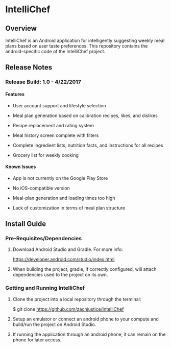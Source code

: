 IntelliChef
===========================================

<h2>Overview</h2>
IntelliChef is an Android application for intelligently suggesting weekly meal plans based on user taste preferences.
This repository contains the android-specific code of the IntelliChef project.

<h2>Release Notes</h2>

<h3>Release Build: 1.0 - 4/22/2017</h3>

<h4>Features</h4>  

* User account support and lifestyle selection  

* Meal plan generation based on calibration recipes, likes, and dislikes  

* Recipe replacement and rating system  

* Meal history screen complete with filters  

* Complete ingredient lists, nutrition facts, and instructions for all recipes  

* Grocery list for weekly cooking

<h4> Known Issues</h4>  

* App is not currently on the Google Play Store  

* No iOS-compatible version  

* Meal-plan generation and loading times too high  

* Lack of customization in terms of meal plan structure  

<h2>Install Guide</h2>

<h3>Pre-Requisites/Dependencies</h3>  

1. Download Android Studio and Gradle. For more info:  

    https://developer.android.com/studio/index.html
      
2. When building the project, gradle, if correctly configured, will attach dependencies used to the project on its own.  

<h3> Getting and Running IntelliChef</h3>  

1. Clone the project into a local repository through the terminal:  

    $ git clone https://github.com/zachjustice/IntelliChef
  
2. Setup an emulator or connect an android phone to your compute and build/run the project on Android Studio.  

3. If running the application through an android phone, it can remain on the phone for later access.

